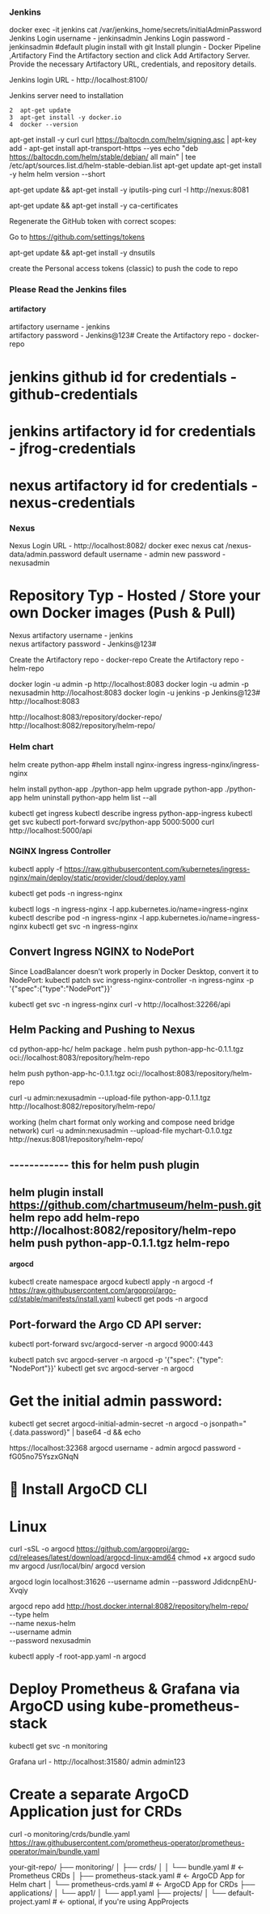 
### Jenkins #####
docker exec -it jenkins cat /var/jenkins_home/secrets/initialAdminPassword
Jenkins Login username - jenkinsadmin 
Jenkins Login password - jenkinsadmin
#default plugin install with git
Install plungin - Docker Pipeline ,Artifactory
Find the Artifactory section and click Add Artifactory Server.
Provide the necessary Artifactory URL, credentials, and repository details.

Jenkins login URL - http://localhost:8100/

Jenkins server need to installation

    2  apt-get update
    3  apt-get install -y docker.io
    4  docker --version

apt-get install -y curl
curl https://baltocdn.com/helm/signing.asc | apt-key add -
apt-get install apt-transport-https --yes
echo "deb https://baltocdn.com/helm/stable/debian/ all main" | tee /etc/apt/sources.list.d/helm-stable-debian.list
apt-get update
apt-get install -y helm
helm version --short

apt-get update && apt-get install -y iputils-ping
curl -I http://nexus:8081

apt-get update && apt-get install -y ca-certificates

Regenerate the GitHub token with correct scopes:

Go to https://github.com/settings/tokens

apt-get update && apt-get install -y dnsutils

create the Personal access tokens (classic) to push the code to repo




### Please Read the Jenkins files ######
#### artifactory #####
artifactory username - jenkins  
artifactory password - Jenkins@123#
Create the Artifactory repo - docker-repo


# jenkins github id  for credentials - github-credentials
# jenkins artifactory id  for credentials - jfrog-credentials
# nexus artifactory id  for credentials - nexus-credentials


### Nexus ####
Nexus Login URL - http://localhost:8082/
docker exec nexus cat /nexus-data/admin.password
default username - admin
new password -nexusadmin
# Repository Typ - Hosted / Store your own Docker images (Push & Pull)
 Nexus artifactory username - jenkins  
nexus artifactory password - Jenkins@123#

Create the Artifactory repo - docker-repo
Create the Artifactory repo - helm-repo

docker login -u admin -p <your-password> http://localhost:8083
docker login -u admin -p nexusadmin http://localhost:8083
docker login -u jenkins -p Jenkins@123# http://localhost:8083

http://localhost:8083/repository/docker-repo/
http://localhost:8082/repository/helm-repo/



### Helm chart 

helm create python-app
#helm install nginx-ingress ingress-nginx/ingress-nginx



helm install python-app ./python-app
helm upgrade python-app ./python-app
helm uninstall python-app
helm list --all

kubectl get ingress
kubectl describe ingress python-app-ingress
kubectl get svc
kubectl port-forward svc/python-app 5000:5000
curl http://localhost:5000/api



### NGINX Ingress Controller
kubectl apply -f https://raw.githubusercontent.com/kubernetes/ingress-nginx/main/deploy/static/provider/cloud/deploy.yaml

kubectl get pods -n ingress-nginx

kubectl logs -n ingress-nginx -l app.kubernetes.io/name=ingress-nginx
kubectl describe pod -n ingress-nginx -l app.kubernetes.io/name=ingress-nginx
kubectl get svc -n ingress-nginx


## Convert Ingress NGINX to NodePort
Since LoadBalancer doesn’t work properly in Docker Desktop, convert it to NodePort:
kubectl patch svc ingress-nginx-controller -n ingress-nginx -p '{"spec":{"type":"NodePort"}}'

kubectl get svc -n ingress-nginx
curl -v http://localhost:32266/api


## Helm Packing and Pushing to Nexus
cd python-app-hc/
helm package .
helm push python-app-hc-0.1.1.tgz oci://localhost:8083/repository/helm-repo

helm push python-app-hc-0.1.1.tgz oci://localhost:8083/repository/helm-repo

curl -u admin:nexusadmin --upload-file python-app-0.1.1.tgz http://localhost:8082/repository/helm-repo/

working (helm chart format only working and compose need bridge network)
curl -u admin:nexusadmin --upload-file mychart-0.1.0.tgz http://nexus:8081/repository/helm-repo/


## ------------ this for helm push plugin ######
helm plugin install https://github.com/chartmuseum/helm-push.git
helm repo add helm-repo http://localhost:8082/repository/helm-repo
helm push python-app-0.1.1.tgz helm-repo
---------------------------------------


#### argocd ###
kubectl create namespace argocd
kubectl apply -n argocd -f https://raw.githubusercontent.com/argoproj/argo-cd/stable/manifests/install.yaml
kubectl get pods -n argocd


##  Port-forward the Argo CD API server:
kubectl port-forward svc/argocd-server -n argocd 9000:443

kubectl patch svc argocd-server -n argocd -p '{"spec": {"type": "NodePort"}}'
kubectl get svc argocd-server -n argocd

# Get the initial admin password:
kubectl get secret argocd-initial-admin-secret -n argocd -o jsonpath="{.data.password}" | base64 -d && echo

https://localhost:32368
argocd username - admin
argocd password - fG05no75YszxGNqN

# 🔧 Install ArgoCD CLI
# Linux
curl -sSL -o argocd https://github.com/argoproj/argo-cd/releases/latest/download/argocd-linux-amd64
chmod +x argocd
sudo mv argocd /usr/local/bin/
argocd version

argocd login localhost:31626 --username admin --password JdidcnpEhU-Xvqiy

argocd repo add http://host.docker.internal:8082/repository/helm-repo/ \
  --type helm \
  --name nexus-helm \
  --username admin \
  --password nexusadmin
  
kubectl apply -f root-app.yaml -n argocd  


# Deploy Prometheus & Grafana via ArgoCD using kube-prometheus-stack
kubectl get svc -n monitoring

Grafana url - http://localhost:31580/
admin
admin123


# Create a separate ArgoCD Application just for CRDs

curl -o monitoring/crds/bundle.yaml https://raw.githubusercontent.com/prometheus-operator/prometheus-operator/main/bundle.yaml

your-git-repo/
├── monitoring/
│   ├── crds/
│   │   └── bundle.yaml               # <- Prometheus CRDs
│   ├── prometheus-stack.yaml         # <- ArgoCD App for Helm chart
│   └── prometheus-crds.yaml          # <- ArgoCD App for CRDs
├── applications/
│   └── app1/
│       └── app1.yaml
├── projects/
│   └── default-project.yaml          # <- optional, if you're using AppProjects


    